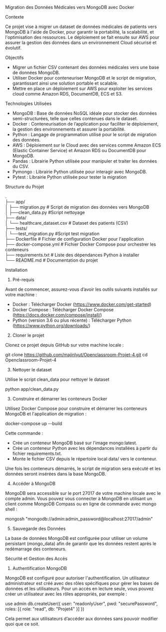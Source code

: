 Migration des Données Médicales vers MongoDB avec Docker 

Contexte

Ce projet vise à migrer un dataset de données médicales de patients vers MongoDB à l'aide de Docker, pour garantir la portabilité, la scalabilité, et l'optimisation des ressources. Le déploiement se fait ensuite sur AWS pour assurer la gestion des données dans un environnement Cloud sécurisé et évolutif.

Objectifs

- Migrer un fichier CSV contenant des données médicales vers une base de données MongoDB.
- Utiliser Docker pour conteneuriser MongoDB et le script de migration, garantissant ainsi une solution portable et scalable.
- Mettre en place un déploiement sur AWS pour exploiter les services cloud comme Amazon RDS, DocumentDB, ECS et S3.

Technologies Utilisées

- MongoDB : Base de données NoSQL idéale pour stocker des données semi-structurées, telle que celles contenues dans le dataset.
- Docker : Conteneurisation de l’application pour faciliter le déploiement, la gestion des environnements et assurer la portabilité.
- Python : Langage de programmation utilisé pour le script de migration des données.
- AWS : Déploiement sur le Cloud avec des services comme Amazon ECS (Elastic Container Service) et Amazon RDS ou DocumentDB pour MongoDB.
- Pandas : Librairie Python utilisée pour manipuler et traiter les données du CSV.
- Pymongo : Librairie Python utilisée pour interagir avec MongoDB.
- Pytest : Librairie Python utilisée pour tester la migration

Structure du Projet

.  
├── app/  
│   ├── migration.py          # Script de migration des données vers MongoDB  
│   ├──clean_data.py          #Script nettoyage  
├── data/  
│   └── healthcare_dataset.csv # Dataset des patients (CSV)  
├── tests/  
│   └──test_migration.py      #Script test migration  
├── Dockerfile                # Fichier de configuration Docker pour l'application  
├── docker-compose.yml        # Fichier Docker Compose pour orchestrer les conteneurs  
├── requirements.txt          # Liste des dépendances Python à installer  
└── README.md                 # Documentation du projet  

Installation

1. Pré-requis

Avant de commencer, assurez-vous d’avoir les outils suivants installés sur votre machine :

- Docker : Télécharger Docker (https://www.docker.com/get-started)
- Docker Compose : Télécharger Docker Compose (https://docs.docker.com/compose/install/)
- Python (version 3.6 ou plus récente) : Télécharger Python (https://www.python.org/downloads/)

2. Cloner le projet

Clonez ce projet depuis GitHub sur votre machine locale :

git clone https://github.com/majinlyut/Openclassroom-Projet-4.git
cd Openclassroom-Projet-4

3. Nettoyer le dataset

Utilise le script clean_data pour nettoyer le dataset

python app/clean_data.py

3. Construire et démarrer les conteneurs Docker

Utilisez Docker Compose pour construire et démarrer les conteneurs MongoDB et l'application de migration :

docker-compose up --build

Cette commande :
- Crée un conteneur MongoDB basé sur l'image mongo:latest.
- Crée un conteneur Python avec les dépendances installées à partir du fichier requirements.txt.
- Monte le fichier CSV depuis le répertoire local data/ vers le conteneur.

Une fois les conteneurs démarrés, le script de migration sera exécuté et les données seront insérées dans la base MongoDB.

4. Accéder à MongoDB

MongoDB sera accessible sur le port 27017 de votre machine locale avec le compte admin. Vous pouvez vous connecter à MongoDB en utilisant un client comme MongoDB Compass ou en ligne de commande avec mongo shell :

mongosh "mongodb://admin:admin_password@localhost:27017/admin"


5. Sauvegarde des Données

La base de données MongoDB est configurée pour utiliser un volume persistant (mongo_data) afin de garantir que les données restent après le redémarrage des conteneurs.


Sécurité et Gestion des Accès

1. Authentification MongoDB

MongoDB est configuré pour autoriser l'authentification. Un utilisateur administrateur est créé avec des rôles spécifiques pour gérer les bases de données et les utilisateurs. Pour un accès en lecture seule, vous pouvez créer un utilisateur avec les rôles appropriés, par exemple :

use admin
db.createUser({
    user: "readonlyUser",
    pwd: "securePassword",
    roles: [{ role: "read", db: "Projet4" }]
})

Cela permet aux utilisateurs d’accéder aux données sans pouvoir modifier quoi que ce soit.






